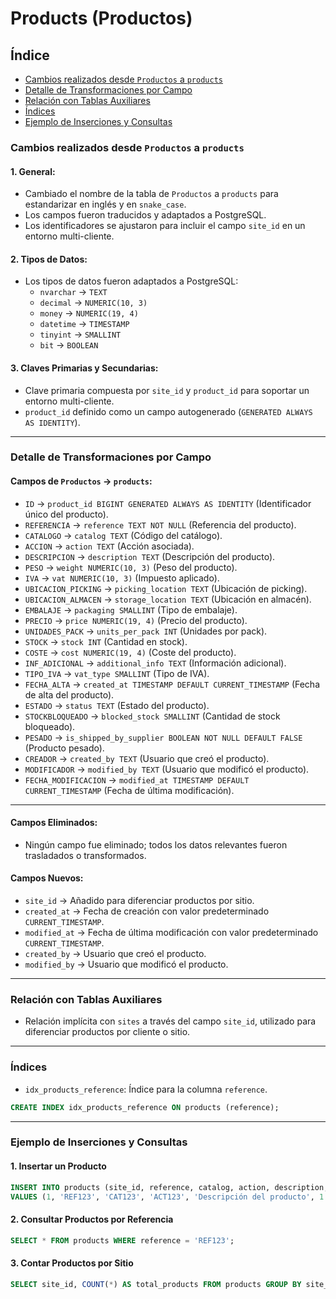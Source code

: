 # Products (Productos)

## Índice
- [Cambios realizados desde `Productos` a `products`](#cambios-realizados-desde-productos-a-products)
- [Detalle de Transformaciones por Campo](#detalle-de-transformaciones-por-campo)
- [Relación con Tablas Auxiliares](#relación-con-tablas-auxiliares)
- [Índices](#índices)
- [Ejemplo de Inserciones y Consultas](#ejemplo-de-inserciones-y-consultas)

### Cambios realizados desde `Productos` a `products`

#### 1. General:
   - Cambiado el nombre de la tabla de `Productos` a `products` para estandarizar en inglés y en `snake_case`.
   - Los campos fueron traducidos y adaptados a PostgreSQL.
   - Los identificadores se ajustaron para incluir el campo `site_id` en un entorno multi-cliente.

#### 2. Tipos de Datos:
   - Los tipos de datos fueron adaptados a PostgreSQL:
      - `nvarchar` → `TEXT`
      - `decimal` → `NUMERIC(10, 3)`
      - `money` → `NUMERIC(19, 4)`
      - `datetime` → `TIMESTAMP`
      - `tinyint` → `SMALLINT`
      - `bit` → `BOOLEAN`

#### 3. Claves Primarias y Secundarias:
   - Clave primaria compuesta por `site_id` y `product_id` para soportar un entorno multi-cliente.
   - `product_id` definido como un campo autogenerado (`GENERATED ALWAYS AS IDENTITY`).

---

### Detalle de Transformaciones por Campo

#### Campos de `Productos` → `products`:
   - `ID` → `product_id BIGINT GENERATED ALWAYS AS IDENTITY` (Identificador único del producto).
   - `REFERENCIA` → `reference TEXT NOT NULL` (Referencia del producto).
   - `CATALOGO` → `catalog TEXT` (Código del catálogo).
   - `ACCION` → `action TEXT` (Acción asociada).
   - `DESCRIPCION` → `description TEXT` (Descripción del producto).
   - `PESO` → `weight NUMERIC(10, 3)` (Peso del producto).
   - `IVA` → `vat NUMERIC(10, 3)` (Impuesto aplicado).
   - `UBICACION_PICKING` → `picking_location TEXT` (Ubicación de picking).
   - `UBICACION_ALMACEN` → `storage_location TEXT` (Ubicación en almacén).
   - `EMBALAJE` → `packaging SMALLINT` (Tipo de embalaje).
   - `PRECIO` → `price NUMERIC(19, 4)` (Precio del producto).
   - `UNIDADES_PACK` → `units_per_pack INT` (Unidades por pack).
   - `STOCK` → `stock INT` (Cantidad en stock).
   - `COSTE` → `cost NUMERIC(19, 4)` (Coste del producto).
   - `INF_ADICIONAL` → `additional_info TEXT` (Información adicional).
   - `TIPO_IVA` → `vat_type SMALLINT` (Tipo de IVA).
   - `FECHA_ALTA` → `created_at TIMESTAMP DEFAULT CURRENT_TIMESTAMP` (Fecha de alta del producto).
   - `ESTADO` → `status TEXT` (Estado del producto).
   - `STOCKBLOQUEADO` → `blocked_stock SMALLINT` (Cantidad de stock bloqueado).
   - `PESADO` → `is_shipped_by_supplier BOOLEAN NOT NULL DEFAULT FALSE` (Producto pesado).
   - `CREADOR` → `created_by TEXT` (Usuario que creó el producto).
   - `MODIFICADOR` → `modified_by TEXT` (Usuario que modificó el producto).
   - `FECHA_MODIFICACION` → `modified_at TIMESTAMP DEFAULT CURRENT_TIMESTAMP` (Fecha de última modificación).

---

#### Campos Eliminados:
   - Ningún campo fue eliminado; todos los datos relevantes fueron trasladados o transformados.

#### Campos Nuevos:
   - `site_id` → Añadido para diferenciar productos por sitio.
   - `created_at` → Fecha de creación con valor predeterminado `CURRENT_TIMESTAMP`.
   - `modified_at` → Fecha de última modificación con valor predeterminado `CURRENT_TIMESTAMP`.
   - `created_by` → Usuario que creó el producto.
   - `modified_by` → Usuario que modificó el producto.

---

### Relación con Tablas Auxiliares

- Relación implícita con `sites` a través del campo `site_id`, utilizado para diferenciar productos por cliente o sitio.

---

### Índices

- `idx_products_reference`: Índice para la columna `reference`.

```sql
CREATE INDEX idx_products_reference ON products (reference);
```

---

### Ejemplo de Inserciones y Consultas

#### 1. Insertar un Producto
```sql
INSERT INTO products (site_id, reference, catalog, action, description, weight, vat, picking_location, storage_location, packaging, price, units_per_pack, stock, cost, additional_info, vat_type, created_by, created_at, modified_by, modified_at, status, blocked_stock, is_shipped_by_supplier)
VALUES (1, 'REF123', 'CAT123', 'ACT123', 'Descripción del producto', 1.23, 21.00, 'Ubicación A', 'Almacén B', 1, 100.00, 10, 50, 75.00, 'Información adicional', 2, 'Admin', CURRENT_TIMESTAMP, 'Admin', CURRENT_TIMESTAMP, 'Activo', 5, FALSE);
```

#### 2. Consultar Productos por Referencia
```sql
SELECT * FROM products WHERE reference = 'REF123';
```

#### 3. Contar Productos por Sitio
```sql
SELECT site_id, COUNT(*) AS total_products FROM products GROUP BY site_id;
```

